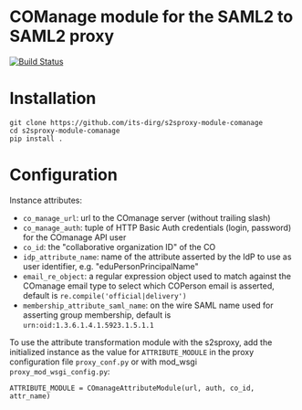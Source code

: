# COManage module for the SAML2 to SAML2 proxy

[![Build Status](https://travis-ci.org/its-dirg/s2sproxy-module-comanage.svg?branch=master)](https://travis-ci.org/its-dirg/s2sproxy-module-comanage)

Installation
============

    git clone https://github.com/its-dirg/s2sproxy-module-comanage
    cd s2sproxy-module-comanage
    pip install .
    

Configuration
=============

Instance attributes:

* ``co_manage_url``: url to the COmanage server (without trailing slash)
* ``co_manage_auth``: tuple of HTTP Basic Auth credentials (login, password) for the COmanage API user
* ``co_id``: the "collaborative organization ID" of the CO
* ``idp_attribute_name``: name of the attribute asserted by the IdP to use as
        user identifier, e.g. "eduPersonPrincipalName"
* ``email_re_object``: a regular expression object used to match against the COmanage email type to
        select which COPerson email is asserted, default is ``re.compile('official|delivery')``
* ``membership_attribute_saml_name``: on the wire SAML name used for asserting group membership, default
        is ``urn:oid:1.3.6.1.4.1.5923.1.5.1.1``

To use the attribute transformation module with the s2sproxy, add the initialized instance as the value for
``ATTRIBUTE_MODULE`` in the proxy configuration file ``proxy_conf.py`` or with mod_wsgi ``proxy_mod_wsgi_config.py``:

    ATTRIBUTE_MODULE = COmanageAttributeModule(url, auth, co_id, attr_name)
